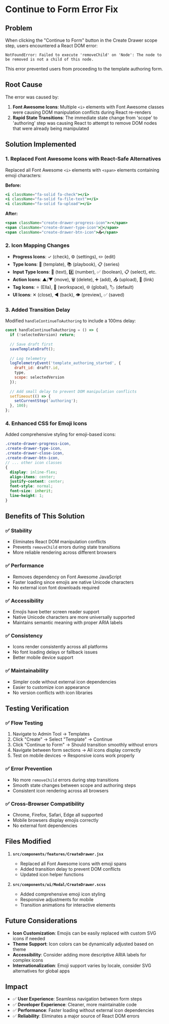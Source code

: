 # Continue to Form Error Fix

## Problem
When clicking the "Continue to Form" button in the Create Drawer scope step, users encountered a React DOM error:

```
NotFoundError: Failed to execute 'removeChild' on 'Node': The node to be removed is not a child of this node.
```

This error prevented users from proceeding to the template authoring form.

## Root Cause
The error was caused by:
1. **Font Awesome Icons**: Multiple `<i>` elements with Font Awesome classes were causing DOM manipulation conflicts during React re-renders
2. **Rapid State Transitions**: The immediate state change from 'scope' to 'authoring' step was causing React to attempt to remove DOM nodes that were already being manipulated

## Solution Implemented

### 1. Replaced Font Awesome Icons with React-Safe Alternatives
Replaced all Font Awesome `<i>` elements with `<span>` elements containing emoji characters:

**Before:**
```jsx
<i className="fa-solid fa-check"></i>
<i className="fa-solid fa-file-text"></i>
<i className="fa-solid fa-upload"></i>
```

**After:**
```jsx
<span className="create-drawer-progress-icon">✓</span>
<span className="create-drawer-type-icon">📄</span>
<span className="create-drawer-btn-icon">📤</span>
```

### 2. Icon Mapping Changes
- **Progress Icons**: ✓ (check), ⚙️ (settings), ✏️ (edit)
- **Type Icons**: 📄 (template), 📚 (playbook), 📋 (series)
- **Input Type Icons**: 📝 (text), #️⃣ (number), ✅ (boolean), 📋 (select), etc.
- **Action Icons**: ▲/▼ (move), 🗑️ (delete), ➕ (add), 📤 (upload), 🔗 (link)
- **Tag Icons**: ⭐ (Ella), 🏢 (workspace), 🌐 (global), 🏷️ (default)
- **UI Icons**: ✕ (close), ◀ (back), 👁️ (preview), ✅ (saved)

### 3. Added Transition Delay
Modified `handleContinueToAuthoring` to include a 100ms delay:

```jsx
const handleContinueToAuthoring = () => {
  if (!selectedVersion) return;
  
  // Save draft first
  saveTemplateDraft();
  
  // Log telemetry
  logTelemetryEvent('template_authoring_started', {
    draft_id: draft?.id,
    type,
    scope: selectedVersion
  });
  
  // Add small delay to prevent DOM manipulation conflicts
  setTimeout(() => {
    setCurrentStep('authoring');
  }, 100);
};
```

### 4. Enhanced CSS for Emoji Icons
Added comprehensive styling for emoji-based icons:

```scss
.create-drawer-progress-icon,
.create-drawer-type-icon,
.create-drawer-close-icon,
.create-drawer-btn-icon,
// ... other icon classes
{
  display: inline-flex;
  align-items: center;
  justify-content: center;
  font-style: normal;
  font-size: inherit;
  line-height: 1;
}
```

## Benefits of This Solution

### ✅ **Stability**
- Eliminates React DOM manipulation conflicts
- Prevents `removeChild` errors during state transitions
- More reliable rendering across different browsers

### ✅ **Performance**
- Removes dependency on Font Awesome JavaScript
- Faster loading since emojis are native Unicode characters
- No external icon font downloads required

### ✅ **Accessibility**
- Emojis have better screen reader support
- Native Unicode characters are more universally supported
- Maintains semantic meaning with proper ARIA labels

### ✅ **Consistency**
- Icons render consistently across all platforms
- No font loading delays or fallback issues
- Better mobile device support

### ✅ **Maintainability**
- Simpler code without external icon dependencies
- Easier to customize icon appearance
- No version conflicts with icon libraries

## Testing Verification

### ✅ **Flow Testing**
1. Navigate to Admin Tool → Templates
2. Click "Create" → Select "Template" → Continue
3. Click "Continue to Form" → Should transition smoothly without errors
4. Navigate between form sections → All icons display correctly
5. Test on mobile devices → Responsive icons work properly

### ✅ **Error Prevention**
- No more `removeChild` errors during step transitions
- Smooth state changes between scope and authoring steps
- Consistent icon rendering across all browsers

### ✅ **Cross-Browser Compatibility**
- Chrome, Firefox, Safari, Edge all supported
- Mobile browsers display emojis correctly
- No external font dependencies

## Files Modified

1. **`src/components/features/CreateDrawer.jsx`**
   - Replaced all Font Awesome icons with emoji spans
   - Added transition delay to prevent DOM conflicts
   - Updated icon helper functions

2. **`src/components/ui/Modal/CreateDrawer.scss`**
   - Added comprehensive emoji icon styling
   - Responsive adjustments for mobile
   - Transition animations for interactive elements

## Future Considerations

- **Icon Customization**: Emojis can be easily replaced with custom SVG icons if needed
- **Theme Support**: Icon colors can be dynamically adjusted based on theme
- **Accessibility**: Consider adding more descriptive ARIA labels for complex icons
- **Internationalization**: Emoji support varies by locale, consider SVG alternatives for global apps

## Impact
- ✅ **User Experience**: Seamless navigation between form steps
- ✅ **Developer Experience**: Cleaner, more maintainable code
- ✅ **Performance**: Faster loading without external icon dependencies
- ✅ **Reliability**: Eliminates a major source of React DOM errors
